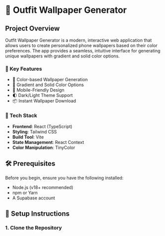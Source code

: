 # 🎨 Outfit Wallpaper Generator

## Project Overview

Outfit Wallpaper Generator is a modern, interactive web application that allows users to create personalized phone wallpapers based on their color preferences. The app provides a seamless, intuitive interface for generating unique wallpapers with gradient and solid color options.

### 🌟 Key Features

- 🎨 Color-based Wallpaper Generation
- 🌈 Gradient and Solid Color Options
- 📱 Mobile-Friendly Design
- 🌓 Dark/Light Theme Support
- 📦 Instant Wallpaper Download

### 🚀 Tech Stack

- **Frontend**: React (TypeScript)
- **Styling**: Tailwind CSS
- **Build Tool**: Vite
- **State Management**: React Context
- **Color Manipulation**: TinyColor

## 🛠 Prerequisites

Before you begin, ensure you have the following installed:

- Node.js (v18+ recommended)
- npm or Yarn
- A Supabase account

## 🔧 Setup Instructions

### 1. Clone the Repository
